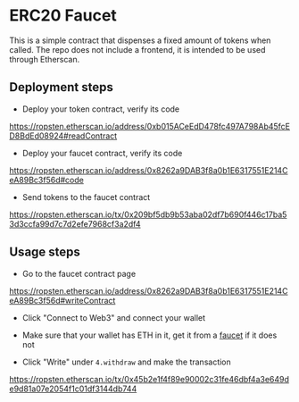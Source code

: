 # ERC20 Faucet

This is a simple contract that dispenses a fixed amount of tokens when called.
The repo does not include a frontend, it is intended to be used through Etherscan.

## Deployment steps

- Deploy your token contract, verify its code

https://ropsten.etherscan.io/address/0xb015ACeEdD478fc497A798Ab45fcED8BdEd08924#readContract

- Deploy your faucet contract, verify its code

https://ropsten.etherscan.io/address/0x8262a9DAB3f8a0b1E6317551E214CeA89Bc3f56d#code

- Send tokens to the faucet contract

https://ropsten.etherscan.io/tx/0x209bf5db9b53aba02df7b690f446c17ba53d3ccfa99d7c7d2efe7968cf3a2df4

## Usage steps

- Go to the faucet contract page

https://ropsten.etherscan.io/address/0x8262a9DAB3f8a0b1E6317551E214CeA89Bc3f56d#writeContract

- Click "Connect to Web3" and connect your wallet

- Make sure that your wallet has ETH in it, get it from a [faucet](https://faucet.metamask.io/) if it does not

- Click "Write" under `4.withdraw` and make the transaction

https://ropsten.etherscan.io/tx/0x45b2e1f4f89e90002c31fe46dbf4a3e649de9d81a07e2054f1c01df3144db744

